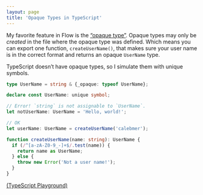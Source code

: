 ```yaml
---
layout: page
title: 'Opaque Types in TypeScript'
---
```


My favorite feature in Flow is the [“opaque type”][flow-opaque-types]. Opaque
types may only be _created_ in the file where the opaque type was defined. Which
means you can export one function, `createUserName()`, that makes sure your user
name is in the correct format and returns an opaque `UserName` type.

[flow-opaque-types]: https://flow.org/en/docs/types/opaque-types

TypeScript doesn’t have opaque types, so I simulate them with unique symbols.

```ts
type UserName = string & {_opaque: typeof UserName};

declare const UserName: unique symbol;

// Error! `string` is not assignable to `UserName`.
let notUserName: UserName = 'Hello, world!';

// OK
let userName: UserName = createUserName('calebmer');

function createUserName(name: string): UserName {
  if (/^[a-zA-Z0-9_-]+$/.test(name)) {
    return name as UserName;
  } else {
    throw new Error('Not a user name!');
  }
}
```

[(TypeScript Playground)](<http://www.typescriptlang.org/play/index.html#src=type%20UserName%20%3D%20string%20%26%20typeof%20opaqueUserName%3B%0D%0A%0D%0Alet%20opaqueUserName%20%3D%20Symbol()%3B%0D%0A%0D%0A%2F%2F%20Error!%20%60string%60%20is%20not%20assignable%20to%20%60UserName%60.%0D%0Alet%20notUserName%3A%20UserName%20%3D%20'Hello%2C%20world!'%3B%0D%0A%0D%0A%2F%2F%20OK%0D%0Alet%20userName%3A%20UserName%20%3D%20createUserName('calebmer')%3B%0D%0A%0D%0Afunction%20createUserName(name%3A%20string)%3A%20UserName%20%7B%0D%0A%20%20if%20(%2F%5E%5Ba-zA-Z0-9_-%5D%2B%24%2F.test(name))%20%7B%0D%0A%20%20%20%20return%20name%20as%20UserName%3B%0D%0A%20%20%7D%20else%20%7B%0D%0A%20%20%20%20throw%20new%20Error('Not%20a%20user%20name!')%3B%0D%0A%20%20%7D%0D%0A%7D%0D%0A>)
